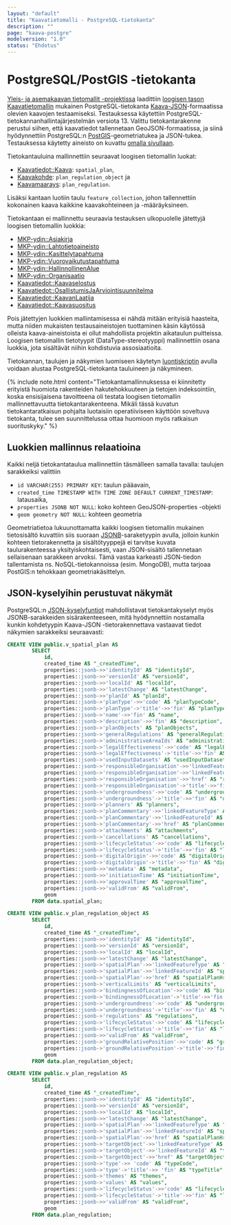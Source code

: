 ```yaml
---
layout: "default"
title: "Kaavatietomalli - PostgreSQL-tietokanta"
description: ""
page: "kaava-postgre"
modelversion: "1.0"
status: "Ehdotus"
---
```

# PostgreSQL/PostGIS -tietokanta

[Yleis- ja asemakaavan tietomallit -projektissa](../../../projektit/ak-yk-tietomallit/) laadittiin 
[loogisen tason Kaavatietomallin](../../looginenmalli/dokumentaatio/) mukainen PostgreSQL-tietokanta [Kaava-JSON](../json/)-formaatissa olevien kaavojen testaamiseksi. Testauksessa käytettiin PostgreSQL-tietokannanhallintajärjestelmän versiota 13. Valittu tietokantarakenne perustui siihen, että kaavatiedot tallennetaan GeoJSON-formaatissa, ja siinä hyödynnettiin PostgreSQL:n [PostGIS](https://postgis.net/)-geometriatukea ja JSON-tukea. Testauksessa käytetty aineisto on kuvattu [omalla sivullaan](../../../projektit/ak-yk-tietomallit/aineistot/).

Tietokantauluina mallinnettiin seuraavat loogisen tietomallin luokat:
* [Kaavatiedot::Kaava](../../looginenmalli/dokumentaatio/#kaava): ```spatial_plan```,
* [Kaavakohde](../../looginenmalli/dokumentaatio/#kaavakohde): ```plan_regulation_object``` ja
* [Kaavamaarays](../../looginenmalli/dokumentaatio/#kaavamaarays): ```plan_regulation```.

Lisäksi kantaan luotiin taulu ```feature_collection```, johon tallennettiin kokonainen kaava kaikkine kaavakohteineen ja -määräyksineen.

Tietokantaan ei mallinnettu seuraavia testauksen ulkopuolelle jätettyjä loogisen tietomallin luokkia:
* [MKP-ydin::Asiakirja](../../looginenmalli/dokumentaatio/#asiakirja)
* [MKP-ydin::Lahtotietoaineisto](../../looginenmalli/dokumentaatio/#lahtotietoaineisto)
* [MKP-ydin::Kasittelytapahtuma](../../looginenmalli/dokumentaatio/#kasittelytapahtuma)
* [MKP-ydin::Vuorovaikutustapahtuma](../../looginenmalli/dokumentaatio/#vuorovaikutustapahtuma)
* [MKP-ydin::HallinnollinenAlue](../../looginenmalli/dokumentaatio/#hallinnollinenalue)
* [MKP-ydin::Organisaatio](../../looginenmalli/dokumentaatio/#organisaatio)
* [Kaavatiedot::Kaavaselostus](../../looginenmalli/dokumentaatio/#kaavaselostus)
* [Kaavatiedot::OsallistumisJaArviointisuunnitelma](../../looginenmalli/dokumentaatio/#osallistumisjaarviointisuunnitelma)
* [Kaavatiedot::KaavanLaatija](../../looginenmalli/dokumentaatio/#kaavanlaatija)
* [Kaavatiedot::Kaavasuositus](../../looginenmalli/dokumentaatio/#kaavasuositus)

Pois jätettyjen luokkien mallintamisessa ei nähdä mitään erityisiä haasteita, mutta niiden mukaisten testausaineistojen tuottaminen käsin käytössä olleista kaava-aineistoista ei ollut mahdollista projektin aikataulun puitteissa. Loogisen tietomallin tietotyypit (DataType-stereotyyppi) mallinnettiin osana luokkia, jota sisältävät niihin kohdistuvia assosiaatioita.


Tietokannan, taulujen ja näkymien luomiseen käytetyn [luontiskriptin](https://github.com/YM-rakennettu-ymparisto/kaavatietomalli/blob/8a98b21e848c0208de9c384f49f30d3cf664ab73/testaus/postgre/init-user-db.sh) avulla voidaan alustaa PostgreSQL-tietokanta tauluineen ja näkymineen.

{% include note.html content="Tietokantamallinnuksessa ei kiinnitetty erityistä huomiota rakenteiden hakutehokkuuteen ja tietojen indeksointiin, koska ensisijaisena tavoitteena oli testata loogisen tietomallin mallinnettavuutta tietokantarakenteena. Mikäli tässä kuvatun tietokantaratkaisun pohjalta luotaisiin operatiiviseen käyttöön soveltuva tietokanta, tulee sen suunnittelussa ottaa huomioon myös ratkaisun suorituskyky." %} 

## Luokkien mallinnus relaatioina
Kaikki neljä tietokantataulua mallinnettiin täsmälleen samalla tavalla: taulujen sarakkeiksi valittiin
* ```id VARCHAR(255) PRIMARY KEY```: taulun pääavain,
* ```created_time TIMESTAMP WITH TIME ZONE DEFAULT CURRENT_TIMESTAMP```: latausaika,
* ```properties JSONB NOT NULL```: koko kohteen GeoJSON-properties -objekti
* ```geom geometry NOT NULL```: kohteen geometria

Geometriatietoa lukuunottamatta kaikki loogisen tietomallin mukainen tietosisältö kuvattiin siis suoraan [JSONB](https://www.postgresql.org/docs/current/datatype-json.html)-saraketyypin avulla, jolloin kunkin kohteen tietorakennetta ja sisältötyyppejä ei tarvitse kuvata taulurakenteessa yksityiskohtaisesti, vaan JSON-sisältö tallennetaan sellaisenaan sarakkeen arvoksi. Tämä vastaa karkeasti JSON-tiedon tallentamista ns. NoSQL-tietokannoissa (esim. MongoDB), mutta tarjoaa PostGIS:n tehokkaan geometriakäsittelyn.

## JSON-kyselyihin perustuvat näkymät
PostgreSQL:n [JSON-kyselyfuntiot](https://www.postgresql.org/docs/current/functions-json.html) mahdollistavat tietokantakyselyt myös JSONB-sarakkeiden sisärakenteeseen, mitä hyödynnettiin nostamalla kunkin kohdetyypin Kaava-JSON -tietorakennettava vastaavat tiedot näkymien sarakkeiksi seuraavasti:

```sql
CREATE VIEW public.v_spatial_plan AS
        SELECT
            id,
            created_time AS "_createdTime",
            properties::jsonb->>'identityId' AS "identityId",
            properties::jsonb->>'versionId' AS "versionId",
            properties::jsonb->>'localId' AS "localId",
            properties::jsonb->>'latestChange' AS "latestChange",
            properties::jsonb->>'planId' AS "planId",
            properties::jsonb->'planType'->>'code' AS "planTypeCode",
            properties::jsonb->'planType'->'title'->>'fin' AS "planTypeTitle",
            properties::jsonb->'name'->>'fin' AS "name",
            properties::jsonb->'description'->>'fin' AS "description",
            properties::jsonb->'planObjects' AS "planObjects",
            properties::jsonb->'generalRegulations' AS "generalRegulations",
            properties::jsonb->'administrativeAreaIds' AS "administrativeAreaIds",
            properties::jsonb->'legalEffectiveness'->>'code' AS "legalEffectivenessCode",
            properties::jsonb->'legalEffectiveness'->'title'->>'fin' AS "legalEffectivenessTitle",
            properties::jsonb->'usedInputDatasets' AS "usedInputDatasets",
            properties::jsonb->'responsibleOrganisation'->>'linkedFeatureType' AS "responsibleOrganisationLinkedFeatureType",
            properties::jsonb->'responsibleOrganisation'->>'linkedFeatureId' AS "responsibleOrganisationLinkedFeatureId",
            properties::jsonb->'responsibleOrganisation'->>'href' AS "responsibleOrganisationHref",
            properties::jsonb->'responsibleOrganisation'->'title'->>'fin' AS "responsibleOrganisationTitle",
            properties::jsonb->'undergroundness'->>'code' AS "undergroundnessCode",
            properties::jsonb->'undergroundness'->'title'->>'fin' AS "undergroundnessTitle",
            properties::jsonb->'planners' AS "planners",
            properties::jsonb->'planCommentary'->>'linkedFeatureType' AS "planCommentaryLinkedFeatureType",
            properties::jsonb->'planCommentary'->>'linkedFeatureId' AS "planCommentaryLinkedFeatureId",
            properties::jsonb->'planCommentary'->>'href' AS "planCommentaryHref",
            properties::jsonb->'attachments' AS "attachments",
            properties::jsonb->'cancellations' AS "cancellations",
            properties::jsonb->'lifecycleStatus'->>'code' AS "lifecycleStatusCode",
            properties::jsonb->'lifecycleStatus'->'title'->>'fin' AS "lifecycleStatusTitle",
            properties::jsonb->'digitalOrigin'->>'code' AS "digitalOriginCode",
            properties::jsonb->'digitalOrigin'->'title'->>'fin' AS "digitalOriginTitle",
            properties::jsonb->>'metadata' AS "metadata",
            properties::jsonb->>'initiationTime' AS "initiationTime",
            properties::jsonb->>'approvalTime' AS "approvalTime",
            properties::jsonb->>'validFrom' AS "validFrom",
            geom
        FROM data.spatial_plan;
```

```sql
CREATE VIEW public.v_plan_regulation_object AS
        SELECT
            id,
            created_time AS "_createdTime",
            properties::jsonb->>'identityId' AS "identityId",
            properties::jsonb->>'versionId' AS "versionId",
            properties::jsonb->>'localId' AS "localId",
            properties::jsonb->>'latestChange' AS "latestChange",
            properties::jsonb->'spatialPlan'->>'linkedFeatureType' AS "spatialPlanLinkedFeatureType",
            properties::jsonb->'spatialPlan'->>'linkedFeatureId' AS "spatialPlanLinkedFeatureId",
            properties::jsonb->'spatialPlan'->>'href' AS "spatialPlanHref",
            properties::jsonb->'verticalLimits' AS "verticalLimits",
            properties::jsonb->'bindingnessOfLocation'->>'code' AS "bindingnessOfLocationCode",
            properties::jsonb->'bindingnessOfLocation'->'title'->>'fin' AS "bindingnessOfLocationTitle",
            properties::jsonb->'undergroundness'->>'code' AS "undergroundnessCode",
            properties::jsonb->'undergroundness'->'title'->>'fin' AS "undergroundnessTitle",
            properties::jsonb->'regulations' AS "regulations",
            properties::jsonb->'lifecycleStatus'->>'code' AS "lifecycleStatusCode",
            properties::jsonb->'lifecycleStatus'->'title'->>'fin' AS "lifecycleStatusTitle",
            properties::jsonb->>'validFrom' AS "validFrom",
            properties::jsonb->'groundRelativePosition'->>'code' AS "groundRelativePositionCode",
            properties::jsonb->'groundRelativePosition'->'title'->>'fin' AS "groundRelativePositionTitle",
            geom
        FROM data.plan_regulation_object;
```

```sql
CREATE VIEW public.v_plan_regulation AS
        SELECT
            id,
            created_time AS "_createdTime",
            properties::jsonb->>'identityId' AS "identityId",
            properties::jsonb->>'versionId' AS "versionId",
            properties::jsonb->>'localId' AS "localId",
            properties::jsonb->>'latestChange' AS "latestChange",
            properties::jsonb->'spatialPlan'->>'linkedFeatureType' AS "spatialPlanLinkedFeatureType",
            properties::jsonb->'spatialPlan'->>'linkedFeatureId' AS "spatialPlanLinkedFeatureId",
            properties::jsonb->'spatialPlan'->>'href' AS "spatialPlanHref",
            properties::jsonb->'targetObject'->>'linkedFeatureType' AS "targetObjectLinkedFeatureType",
            properties::jsonb->'targetObject'->>'linkedFeatureId' AS "targetObjectLinkedFeatureId",
            properties::jsonb->'targetObject'->>'href' AS "targetObjectHref",
            properties::jsonb->'type'->> 'code' AS "typeCode",
            properties::jsonb->'type'->'title'->> 'fin' AS "typeTitle",
            properties::jsonb->'themes' AS "themes",
            properties::jsonb->'values' AS "values",
            properties::jsonb->'lifecycleStatus'->>'code' AS "lifecycleStatusCode",
            properties::jsonb->'lifecycleStatus'->'title'->>'fin' AS "lifecycleStatusTitle",
            properties::jsonb->>'validFrom' AS "validFrom",
            geom
        FROM data.plan_regulation;
```





